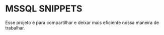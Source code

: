 # MSSQL SNIPPETS

Esse projeto é para compartilhar e deixar mais eficiente nossa maneira de trabalhar.
